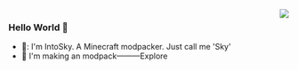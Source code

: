 <img align="right" src="https://github-readme-stats.vercel.app/api?username=IntoSky0405&show_icons=true&icon_color=CE1D2D&text_color=718096&bg_color=ffffff&hide_title=true" />

### Hello World 👋

- 💬: I'm IntoSky.
A Minecraft modpacker.
Just call me 'Sky'
- :hammer: I'm making an modpack———Explore

<!--
**IntoSky0405/IntoSky0405** is a ✨ _special_ ✨ repository because its `README.md` (this file) appears on your GitHub profile.

Here are some ideas to get you started:

- 🔭 I’m currently working on ...
- 🌱 I’m currently learning ...
- 👯 I’m looking to collaborate on ...
- 🤔 I’m looking for help with ...
- 💬 Ask me about ...
- 📫 How to reach me: ...
- 😄 Pronouns: ...
- ⚡ Fun fact: ...
-->
